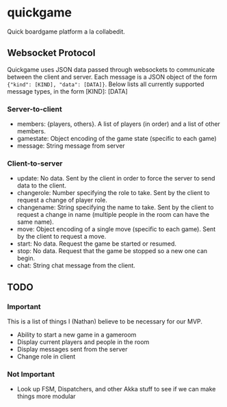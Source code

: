 # quickgame

Quick boardgame platform a la collabedit.

## Websocket Protocol
Quickgame uses JSON data passed through websockets to communicate between the client and server.
Each message is a JSON object of the form ``{"kind": [KIND], "data": [DATA]}``.
Below lists all currently supported message types, in the form [KIND]: [DATA]

### Server-to-client
* members: {players, others}. A list of players (in order) and a list of other members.
* gamestate: Object encoding of the game state (specific to each game)
* message: String message from server

### Client-to-server
* update: No data.
  Sent by the client in order to force the server to send data to the client.
* changerole: Number specifying the role to take.
  Sent by the client to request a change of player role.
* changename: String specifying the name to take.
  Sent by the client to request a change in name
  (multiple people in the room can have the same name).
* move: Object encoding of a single move (specific to each game).
  Sent by the client to request a move.
* start: No data. Request the game be started or resumed.
* stop: No data. Request that the game be stopped so a new one can begin.
* chat: String chat message from the client.

## TODO
### Important
This is a list of things I (Nathan) believe to be necessary for our MVP.
* Ability to start a new game in a gameroom
* Display current players and people in the room
* Display messages sent from the server
* Change role in client

### Not Important
* Look up FSM, Dispatchers, and other Akka stuff to see if we can make things more modular
